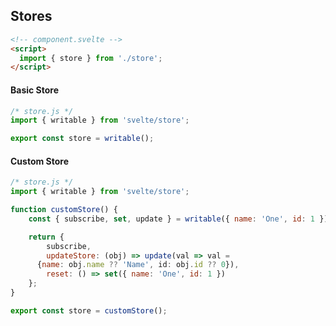 ## Stores


``` html
<!-- component.svelte -->
<script>
  import { store } from './store';
</script>
```


#### Basic Store
``` js
/* store.js */
import { writable } from 'svelte/store';

export const store = writable();
```


#### Custom Store
``` js
/* store.js */
import { writable } from 'svelte/store';

function customStore() {
	const { subscribe, set, update } = writable({ name: 'One', id: 1 });

	return {
		subscribe,
		updateStore: (obj) => update(val => val = 
      {name: obj.name ?? 'Name', id: obj.id ?? 0}),
		reset: () => set({ name: 'One', id: 1 })
	};
}

export const store = customStore();
```

<br><br><br>